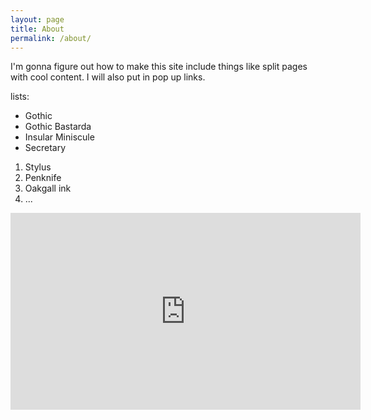 ```yaml
---
layout: page
title: About
permalink: /about/
---
```


I'm gonna figure out how to make this site include things like split pages with cool content. I will also put in pop up links. 

lists:

- Gothic
- Gothic Bastarda
- Insular Miniscule
- Secretary

1. Stylus
2. Penknife
3. Oakgall ink
4. ...

<iframe width="560" height="315" src="https://www.youtube.com/embed/6oAeSCikow4" title="YouTube video player" frameborder="0" allow="accelerometer; autoplay; clipboard-write; encrypted-media; gyroscope; picture-in-picture" allowfullscreen></iframe>
